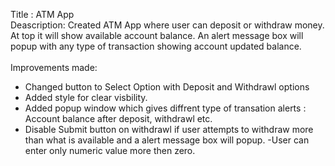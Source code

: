 Title : ATM App <br>
Deascription: Created ATM App where user can deposit or withdraw money. At top it will show available account balance. An alert message box will popup with any type of transaction showing account updated balance.<br><br>
 Improvements made:
- Changed button to Select Option with Deposit and Withdrawl options
- Added style for clear visbility.
- Added popup window which gives diffrent type of transation alerts : Account balance after deposit, withdrawl etc.
- Disable Submit button on withdrawl if user attempts to withdraw more than what is available and a alert message box will popup.
-User can enter only numeric value more then zero. 
